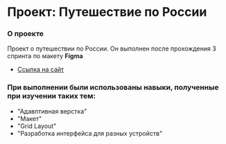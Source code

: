 # Проект: Путешествие по России

### О проекте
Проект о путешествии по России. Он выполнен после прохождения 3 спринта по макету **Figma**
* [Ссылка на сайт](https://aigiul.github.io/russian-travel/index.html)
### При выполнении были использованы навыки, полученные при изучении таких тем:
* "Адавптивная верстка"
* "Макет"
* "Grid Layout"
* "Разработка интерфейса для разных устройств"